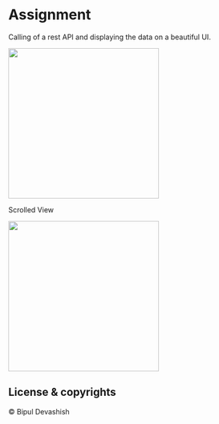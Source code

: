 # Assignment

Calling of a rest API and displaying the data on a beautiful UI.

<img src="https://github.com/bipuldevashish/Assignment/tree/master/screenshot/Screenshot_1.png" height="300">

Scrolled View

<img src="https://github.com/bipuldevashish/Assignment/tree/master/screenshots/Screenshot_2.png" height="300">

## License & copyrights

© Bipul Devashish
